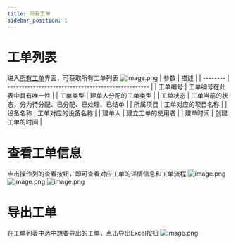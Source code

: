 ```yaml
---
title: 所有工单
sidebar_position: 1
---
```


# 工单列表

进入[所有工单](http://prod.iotn2n.com/#/CloudOt/index)界面，可获取所有工单列表
![image.png](https://ww.iotn2n.com/attachment/attachment/images/2021/10/26/image_1635235407_HFP11sDk.png)
| 参数     | 描述                                               |
| -------- | -------------------------------------------------- |
| 工单编号 | 工单编号在此表中具有唯一性                         |
| 工单类型 | 建单人分配的工单类型                               |
| 工单状态 | 工单当前的状态，分为待分配、已分配、已处理、已结单 |
| 所属项目 | 工单对应的项目名称                                 |
| 设备名称 | 工单对应的设备名称                                 |
| 建单人   | 建立工单的使用者                                   |
| 建单时间 | 创建工单的时间                                     |

# 查看工单信息

点击操作列的查看按钮，即可查看对应工单的详情信息和工单流程
![image.png](https://ww.iotn2n.com/attachment/attachment/images/2021/10/26/image_1635235967_fDpl2FHh.png)
![image.png](https://ww.iotn2n.com/attachment/attachment/images/2021/10/26/image_1635236016_rqjAabMC.png)
![image.png](https://ww.iotn2n.com/attachment/attachment/images/2021/10/26/image_1635236049_nz37dfJp.png)

# 导出工单

在工单列表中选中想要导出的工单，点击导出Excel按钮
![image.png](https://ww.iotn2n.com/attachment/attachment/images/2021/10/26/image_1635236184_Iuc5cP57.png)